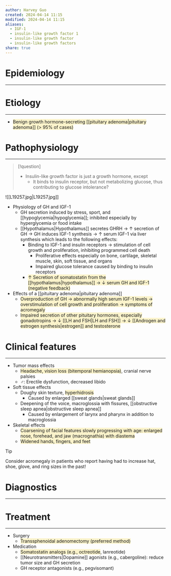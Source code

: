 ```yaml
---
author: Harvey Guo
created: 2024-04-14 11:15
modified: 2024-04-14 11:15
aliases:
  - IGF-1
  - insulin-like growth factor 1
  - insulin-like growth factor
  - insulin-like growth factors
share: true
---
```

# Epidemiology
---


# Etiology
---
- <span style="background:rgba(240, 200, 0, 0.2)">Benign growth hormone-secreting [[pituitary adenoma|pituitary adenoma]] (> 95% of cases)</span>

# Pathophysiology
---
>[!question] 
>- Insulin-like growth factor is just a growth hormone, except
>	- It binds to insulin receptor, but not metabolizing glucose, thus contributing to glucose intolerance?


![[L19257.jpg|L19257.jpg]]
- Physiology of GH and IGF-1 
	- GH secretion induced by stress, sport, and [[hypoglycemia|hypoglycemia]]; inhibited especially by hyperglycemia or food intake
	- [[Hypothalamus|Hypothalamus]] secretes GHRH → ↑ secretion of GH  → GH induces IGF-1 synthesis → ↑ serum IGF-1 via liver synthesis which leads to the following effects: 
		- Binding to IGF-1 and insulin receptors → stimulation of cell growth and proliferation, inhibiting programmed cell death
			- Proliferative effects especially on bone, cartilage, skeletal muscle, skin, soft tissue, and organs
			- Impaired glucose tolerance caused by binding to insulin receptors
		- <span style="background:rgba(240, 200, 0, 0.2)">↑ Secretion of somatostatin from the [[hypothalamus|hypothalamus]] → ↓ serum GH and IGF-1 (negative feedback)</span>
- Effects of a [[pituitary adenoma|pituitary adenoma]]
	- <span style="background:rgba(240, 200, 0, 0.2)">Overproduction of GH → abnormally high serum IGF-1 levels → overstimulation of cell growth and proliferation → symptoms of acromegaly</span>
	- <span style="background:rgba(240, 200, 0, 0.2)">Impaired secretion of other pituitary hormones, especially gonadotropins → ↓ [[LH and FSH|LH and FSH]] → ↓ [[Androgen and estrogen synthesis|estrogen]] and testosterone</span>

# Clinical features
---
- Tumor mass effects 
	- <span style="background:rgba(240, 200, 0, 0.2)">Headache, vision loss (bitemporal hemianopsia)</span>, cranial nerve palsies
	- ♂: Erectile dysfunction, decreased libido
- Soft tissue effects
	- Doughy skin texture, <span style="background:rgba(240, 200, 0, 0.2)">hyperhidrosis</span>
		- Caused by enlarged [[sweat glands|sweat glands]]
	- Deepening of the voice, macroglossia with fissures, [[obstructive sleep apnea|obstructive sleep apnea]] 
		- Caused by enlargement of larynx and pharynx in addition to macroglossia
- Skeletal effects
	- <span style="background:rgba(240, 200, 0, 0.2)">Coarsening of facial features slowly progressing with age: enlarged nose, forehead, and jaw (macrognathia) with diastema</span>  
	- <span style="background:rgba(240, 200, 0, 0.2)">Widened hands, fingers, and feet </span>

>[!tip] 
>Consider acromegaly in patients who report having had to increase hat, shoe, glove, and ring sizes in the past!
# Diagnostics
---


# Treatment
---
- Surgery
	- <span style="background:rgba(240, 200, 0, 0.2)">Transsphenoidal adenomectomy (preferred method)</span>
- Medication
	- <span style="background:rgba(240, 200, 0, 0.2)">Somatostatin analogs (e.g., octreotide</span>, lanreotide) 
	- [[Neurotransmitters|Dopamine]] agonists (e.g., cabergoline): reduce tumor size and GH secretion 
	- GH receptor antagonists (e.g., pegvisomant)
